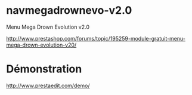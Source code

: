 navmegadrownevo-v2.0
====================

Menu Mega Drown Evolution v2.0

http://www.prestashop.com/forums/topic/195259-module-gratuit-menu-mega-drown-evolution-v20/

Démonstration
====================
http://www.prestaedit.com/demo/